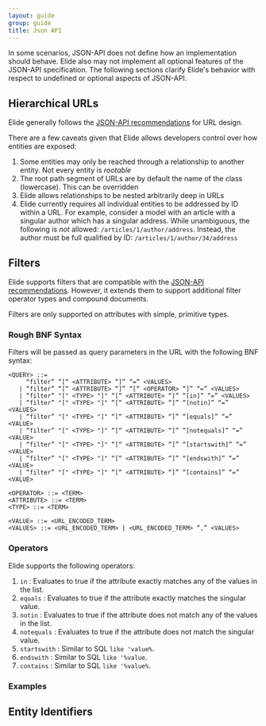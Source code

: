 ```yaml
---
layout: guide
group: guide
title: Json API
---
```


In some scenarios, JSON-API does not define how an implementation should behave.  Elide also may not implement all optional features of the
JSON-API specification.  The following sections clarify Elide's behavior with respect to undefined or optional aspects of JSON-API.

## Hierarchical URLs

Elide generally follows the [JSON-API recommendations](http://jsonapi.org/recommendations/) for URL design.

There are a few caveats given that Elide allows developers control over how entities are exposed:

1. Some entities may only be reached through a relationship to another entity.  Not every entity is _rootable_
1. The root path segment of URLs are by default the name of the class (lowercase).  This can be overridden
1. Elide allows relationships to be nested arbitrarily deep in URLs
1. Elide currently requires all individual entities to be addressed by ID within a URL.  For example, consider a model with an article with a singular author which has a singular address.   While unambiguous, the following is *not* allowed: `/articles/1/author/address`.  Instead, the author must be full qualified by ID: `/articles/1/author/34/address`

## Filters

Elide supports filters that are compatible with the [JSON-API recommendations](http://jsonapi.org/recommendations/).
However, it extends them to support additional filter operator types and compound documents.

Filters are only supported on attributes with simple, primitive types.

### Rough BNF Syntax

Filters will be passed as query parameters in the URL with the following BNF syntax:

```
<QUERY> ::= 
     “filter” “[“ <ATTRIBUTE> “]” “=” <VALUES>
   | “filter” “[“ <ATTRIBUTE> “]” “[“ <OPERATOR> “]” “=” <VALUES> 
   | “filter” "[" <TYPE> "]" “[“ <ATTRIBUTE> “]” “[in]” “=” <VALUES> 
   | “filter” "[" <TYPE> "]" “[“ <ATTRIBUTE> “]” “[notin]” “=” <VALUES> 
   | “filter” "[" <TYPE> "]" “[“ <ATTRIBUTE> “]” “[equals]” “=” <VALUE> 
   | “filter” "[" <TYPE> "]" “[“ <ATTRIBUTE> “]” “[notequals]” “=” <VALUE> 
   | “filter” "[" <TYPE> "]" “[“ <ATTRIBUTE> “]” “[startswith]” “=” <VALUE> 
   | “filter” "[" <TYPE> "]" “[“ <ATTRIBUTE> “]” “[endswith]” “=” <VALUE> 
   | “filter” "[" <TYPE> "]" “[“ <ATTRIBUTE> “]” “[contains]” “=” <VALUE> 

<OPERATOR> ::= <TERM>
<ATTRIBUTE> ::= <TERM>
<TYPE> ::= <TERM>

<VALUE> ::= <URL_ENCODED_TERM> 
<VALUES> ::= <URL_ENCODED_TERM> | <URL_ENCODED_TERM> “,” <VALUES>

```

### Operators

Elide supports the following operators:

1. `in` : Evaluates to true if the attribute exactly matches any of the values in the list.
1. `equals` : Evaluates to true if the attribute exactly matches the singular value.
1. `notin` : Evaluates to true if the attribute does not match any of the values in the list.
1. `notequals` : Evaluates to true if the attribute does not match the singular value.
1. `startswith` : Similar to SQL `like 'value%`.
1. `endswith` : Similar to SQL `like '%value`.
1. `contains` : Similar to SQL `like '%value%`.

### Examples

## Entity Identifiers
